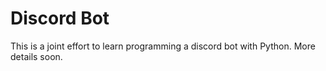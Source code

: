 # Discord Bot
This is a joint effort to learn programming a discord bot with Python. More details soon.